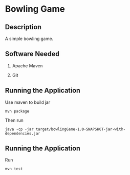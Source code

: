 # Bowling Game

## Description

A simple bowling game.

## Software Needed

1. Apache Maven

2. Git

## Running the Application

Use maven to build jar 
```
mvn package
```

Then run 
```
java -cp -jar target/bowlingGame-1.0-SNAPSHOT-jar-with-dependencies.jar
```


## Running the Application

Run 
```
mvn test
```